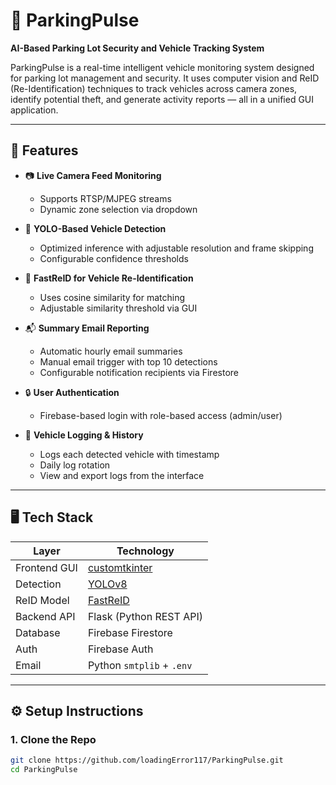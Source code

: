 # 🚗 ParkingPulse

**AI-Based Parking Lot Security and Vehicle Tracking System**

ParkingPulse is a real-time intelligent vehicle monitoring system designed for parking lot management and security. It uses computer vision and ReID (Re-Identification) techniques to track vehicles across camera zones, identify potential theft, and generate activity reports — all in a unified GUI application.

---

## 📌 Features

- 📷 **Live Camera Feed Monitoring**
  - Supports RTSP/MJPEG streams
  - Dynamic zone selection via dropdown

- 🧠 **YOLO-Based Vehicle Detection**
  - Optimized inference with adjustable resolution and frame skipping
  - Configurable confidence thresholds

- 🔁 **FastReID for Vehicle Re-Identification**
  - Uses cosine similarity for matching
  - Adjustable similarity threshold via GUI

- 📬 **Summary Email Reporting**
  - Automatic hourly email summaries
  - Manual email trigger with top 10 detections
  - Configurable notification recipients via Firestore

- 🔒 **User Authentication**
  - Firebase-based login with role-based access (admin/user)

- 🧾 **Vehicle Logging & History**
  - Logs each detected vehicle with timestamp
  - Daily log rotation
  - View and export logs from the interface

---

## 🖥️ Tech Stack

| Layer         | Technology              |
|---------------|--------------------------|
| Frontend GUI  | [customtkinter](https://github.com/TomSchimansky/CustomTkinter) |
| Detection     | [YOLOv8](https://github.com/ultralytics/ultralytics)             |
| ReID Model    | [FastReID](https://github.com/JDAI-CV/fast-reid)                |
| Backend API   | Flask (Python REST API) |
| Database      | Firebase Firestore       |
| Auth          | Firebase Auth            |
| Email         | Python `smtplib` + `.env` |

---

## ⚙️ Setup Instructions

### 1. Clone the Repo

```bash
git clone https://github.com/loadingError117/ParkingPulse.git
cd ParkingPulse
